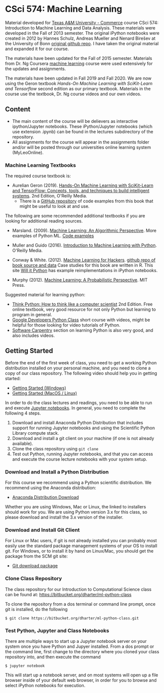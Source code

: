 # CSci 574: Machine Learning

Material developed for [Texas A&M University -
Commerce](http://tamuc.edu) course CSci 574: Introduction to Machine
Learning and Data Analysis.  These materials were developed in the
Fall of 2013 semester.  The original iPython notebooks were created in
2012 by Hannes Schulz, Andreas Mueller and Nenard Birešev at the
University of Bonn
[original github repo](https://github.com/amueller/tutorial_ml_gkbionics).
I have taken the original material and expanded it for our course.

The materials have been updated for the Fall of 2015 semester.  Materials
from Dr. Ng Coursera [machine learning](https://www.coursera.org/learn/machine-learning/home/welcome) course were used extensively for the updates and assignments.

The materials have been updated in Fall 2019 and Fall 2020.  We are now using
the Geron textbook *Hands-On Machine Learning with SciKit-Learn and Tensorflow*
second edition as our primary textbook.  Materials in the course use the
textbook, Dr. Ng course videos and our own videos.

## Content

- The main content of the course will be delievers as interactive
  ipython/Jupyter notebooks.  These iPython/Jupyter notebooks (which use extension .ipynb)
  can be found in the lectures subdirectory of the repository.
- All assignments for the course will appear in the assignments folder and/or will
  be posted through our universities online learning system (MyLeoOnline).


### Machine Learning Textbooks

The required course textbook is:

- Aurelian Geron (2019). [Hands-On Machine Learning with SciKit-Learn and TensorFlow: Concepts, tools, and techniques to build intelligent systems](https://www.oreilly.com/library/view/hands-on-machine-learning/9781492032632/). 2nd Edition, O'Reilly Media.
  - There is a [GitHub repository](https://github.com/ageron/handson-ml) of code examples from this book that
    might be useful to look at and use.

The following are some recommended additional textbooks if you are looking for
additional reading sources.  

- Marsland. (2009). [Machine Learning: An Algorithmic Perspective](http://www.amazon.com/Machine-Learning-Algorithmic-Perspective-Recognition/dp/1420067184/ref=sr_1_1?ie=UTF8&qid=1376624555&sr=8-1&keywords=machine+learning+an+algorithmic+perspective).
  More examples of Python ML.  [Code examples](http://seat.massey.ac.nz/personal/s.r.marsland/MLbook.html)

- Muller and Guido (2016). [Introduction to Machine Learning with Python](https://www.oreilly.com/library/view/introduction-to-machine/9781449369880/). O'Reilly Media.

- Conway & White. (2012).
  [Machine Learning for Hackers](http://www.amazon.com/Machine-Learning-Hackers-Drew-Conway/dp/1449303714/ref=sr_1_1?ie=UTF8&qid=1376624747&sr=8-1&keywords=machine+learning+for+hackers). [github repo of book source and data](https://github.com/johnmyleswhite/ML_for_Hackers)
  Case studies for this book are written in R.  This site
  [Will it Python](http://slendermeans.org/pages/will-it-python.html)
  has example reimplementations in iPython notebooks.

- Murphy (2012).  [Machine Learning: A Probabilistic Perspective](https://www.amazon.com/gp/product/0262018020/ref=as_li_tl?ie=UTF8&camp=1789&creative=9325&creativeASIN=0262018020&linkCode=as2&tag=petacrunch-20&linkId=a52c63d00ba9f01f29e1db95d6b4c171).
  MIT Press.


Suggested material for learning python:

- [Think Python: How to think like a computer scientist](http://www.greenteapress.com/think-python-2e/) 2nd Edition.  Free online textbook, very good resource for not only Python but learning to program in general.
- [Google Developers Python Class](https://developers.google.com/edu/python/?hl=ru&csw=1) short course with videos, might be helpful for those looking for video tutorials of Python.
- [Software Carpentry](http://swcarpentry.github.io/python-novice-inflammation/) section on learning Python is also very good, and also includes videos.



## Getting Started

Before the end of the first week of class, you need to get a working
Python distribution installed on your personal machine, and you need
to clone a copy of our class repository.  The following video should
help you in getting started:

- [Getting Started (Windows)](http://derekharter.com/class/videos/jupyter-git-setup-250.webm)
- [Getting Started (MacOS / Linux)](http://derekharter.com/class/videos/jupyter-git-setup-250.webm)

In order to do the class lectures and readings, you need to be able to
run and execute [Jupyter notebooks](https://www.dataquest.io/blog/jupyter-notebook-tutorial/).
In general, you need to complete the following 4 steps.

1. Download and install Anaconda Python Distribution that includes support for running Jupyter notebooks and using the Scientific Python Library compute stack.
2. Download and install a git client on your machine (if one is not
   already available).
3. Clone the class repository using `git clone`
4. Test out Python, running Jupyter notebooks, and that you can access
   and execute the course lecture notebooks with your system setup.

### Download and Install a Python Distribution

For this course we recommend using a Python scientific distribution.
We recommend using the Anaconda distribution:

- [Anaconda Distribution Download](https://www.anaconda.com/products/individual)


Whether you are using Windows, Mac or Linux, the linked to installers
should work for you.  We are using Python version 3.x for this class,
so please download and install the 3.x version of the installer.

### Download and Install Git Client

For Linux or Mac users, if git is not already installed you can probably
most easily use the standard package management systems of your OS to
install git.  For Windows, or to install it by hand on Linux/Mac, you
should get the package from the SCM git site:

- [Git download package](https://git-scm.com/downloads)

### Clone Class Repository

The class repository for our Introduction to Computational Science class
can be found at: https://bitbucket.org/dharter/ml-python-class

To clone the repository from a dos terminal or command line prompt, once
git is installed, do the following

    $ git clone https://bitbucket.org/dharter/ml-python-class.git


### Test Python, Jupyter and Class Notebooks

There are multiple ways to start up a Jupyter notebook server on your
system once you have Python and Jupyer installed.  From a dos prompt
or the command line, first change to the directory where you cloned
your class repository into, and then execute the command

    $ jupyter notebook

This will start up a notebook server, and on most systems will open
up a file browser inside of your default web browser, in order for
you to browse and select iPython notebooks for execution.
